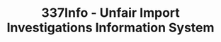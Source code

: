 ---
bigquery: https://console.cloud.google.com/bigquery?p=patents-public-data&d=usitc_investigations&page=dataset&project=sheets-management-319211
citation: US International Trade Commission 337Info Unfair Import Investigations Information
  System
contributors: US International Trade Comission
cost: None
description: US International Trade Commission 337Info Unfair Import Investigations
  Information System contains data on investigations done under Section 337. Section
  337 declares the infringement of certain statutory intellectual property rights
  and other forms of unfair competition in import trade to be unlawful practices.
  Most Section 337 investigations involve allegations of patent or registered trademark
  infringement.
documentation: FAQ and tutorial available on the site
last_edit: 04/11/2022, 08:49:17
location: https://pubapps2.usitc.gov/337external/
maintained_by: US International Trade Comission
schema_fields:
- dateCreated
- complainant
- dateOfPublicationFrNotice
- ouiiAttorney
- aljAssigned
- gcAttorney
- respondent
- finalIdOnViolationDue
- currentActiveALJ
- actualStartDateEvidHear
- markmanHearing
- finalDetNoViolation
- investigationTermDate
- internalRemand
- patentNumbers
- scheduledStartDateEvidHear
- endDateMarkmanHearing
- htsNumbers
- finalDetViolation
- teoIdIssueDate
- trademarkNumbers
- scheduledEndDateEvidHear
- currentStatus
- investigationType
- docketNo
- ouiiParticipation
- startDateMarkmanHearing
- targetDate
- copyrightNumbers
- teoProceedingInvolved
- teoReliefGranted
- finalIdOnViolationIssue
- title
- teoIdDueDate
- investigationNo
- id
- patentNumber
- dateComplaintFiled
- actualEndDateEvidHear
- invUnfairAct
- issueDateOtherNonFinal
- lastUpdated
- cafcAppeals
- publication_number
shortname: unfair_import_investigations
tags:
- import
- legal
- trade
timeframe: 2008-2021 (prior to 2008 downloadable as a JSON file)
title: 337Info - Unfair Import Investigations Information System
uuid: 2721f5ec-e599-4890-9265-9706719fc71e
---